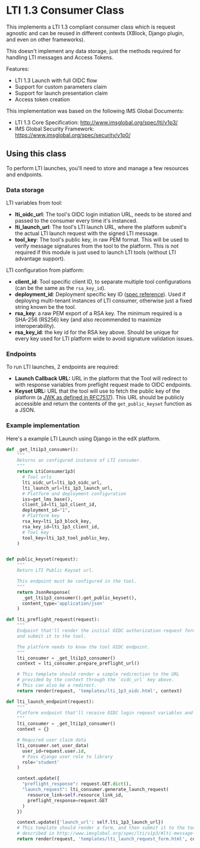 # LTI 1.3 Consumer Class

This implements a LTI 1.3 compliant consumer class which is request agnostic and can
be reused in different contexts (XBlock, Django plugin, and even on other frameworks).

This doesn't implement any data storage, just the methods required for handling LTI messages
and Access Tokens.

Features:
- LTI 1.3 Launch with full OIDC flow
- Support for custom parameters claim
- Support for launch presentation claim
- Access token creation

This implementation was based on the following IMS Global Documents:
- LTI 1.3 Core Specification: http://www.imsglobal.org/spec/lti/v1p3/
- IMS Global Security Framework: https://www.imsglobal.org/spec/security/v1p0/


## Using this class

To perform LTI launches, you'll need to store and manage a few resources and endpoints.

### Data storage

LTI variables from tool:
* **lti_oidc_url**: The tool's OIDC login initiation URL, needs to be stored and passed to the consumer every time it's instanced.
* **lti_launch_url**: The tool's LTI launch URL, where the platform submit's the actual LTI launch request with the signed LTI message.
* **tool_key**: The tool's public key, in raw PEM format. This will be used to verify message signatures from the tool to the platform. This is not required if this module is just used to launch LTI tools (without LTI advantage support).

LTI configuration from platform:
* **client_id**: Tool specific client ID, to separate multiple tool configurations (can be the same as the `rsa_key_id`).
* **deployment_id**: Deployment specific key ID ([spec reference](http://www.imsglobal.org/spec/lti/v1p3/#tool-deployment)). Used if deploying multi-tenant instances of LTI consumer, otherwise just a fixed string known be the tool.
* **rsa_key**: a raw PEM export of a RSA key. The minimum required is a SHA-256 (RS256) key (and also recommended to maximize interoperability).
* **rsa_key_id**: the key id for the RSA key above. Should be unique for every key used for LTI platform wide to avoid signature validation issues.

### Endpoints

To run LTI launches, 2 endpoints are required:
* **Launch Callback URL:** URL in the platform that the Tool will redirect to with response variables from preflight request made to OIDC endpoints.
* **Keyset URL:** URL that the tool will use to fetch the public key of the platform (a [JWK as defined in RFC7517](https://tools.ietf.org/html/rfc7517)). This URL should be publicly accessible and return the contents of the `get_public_keyset` function as a JSON.

### Example implementation

Here's a example LTI Launch using Django in the edX platform.

```python
def _get_lti1p3_consumer():
	"""
    Returns an configured instance of LTI consumer.
    """
    return LtiConsumer1p3(
      # Tool urls
      lti_oidc_url=lti_1p3_oidc_url,
      lti_launch_url=lti_1p3_launch_url,
      # Platform and deployment configuration
      iss=get_lms_base(),
      client_id=lti_1p3_client_id,
      deployment_id="1",
      # Platform key
      rsa_key=lti_1p3_block_key,
      rsa_key_id=lti_1p3_client_id,
      # Tool key
      tool_key=lti_1p3_tool_public_key,
    )


def public_keyset(request):
    """
    Return LTI Public Keyset url.

    This endpoint must be configured in the tool.
    """
    return JsonResponse(
      _get_lti1p3_consumer().get_public_keyset(),
      content_type='application/json'
    )

def lti_preflight_request(request):
    """
    Endpoint that'll render the initial OIDC authorization request form
    and submit it to the tool.

    The platform needs to know the tool OIDC endpoint.
    """
    lti_consumer = _get_lti1p3_consumer()
    context = lti_consumer.prepare_preflight_url()

    # This template should render a simple redirection to the URL
    # provided by the context through the `oidc_url` key above.
    # This can also be a redirect.
    return render(request, 'templates/lti_1p3_oidc.html', context)

def lti_launch_endpoint(request):
    """
    Platform endpoint that'll receive OIDC login request variables and generate launch request.
    """
    lti_consumer = _get_lti1p3_consumer()
    context = {}

    # Required user claim data
    lti_consumer.set_user_data(
      user_id=request.user.id,
      # Pass django user role to library
      role='student'
    )

    context.update({
      "preflight_response": request.GET.dict(),
      "launch_request": lti_consumer.generate_launch_request(
        resource_link=self.resource_link_id,
        preflight_response=request.GET
      )
    })

    context.update({'launch_url': self.lti_1p3_launch_url})
    # This template should render a form, and then submit it to the tool's launch URL, as
    # described in http://www.imsglobal.org/spec/lti/v1p3/#lti-message-general-details
    return render(request, 'templates/lti_launch_request_form.html', context)
```
